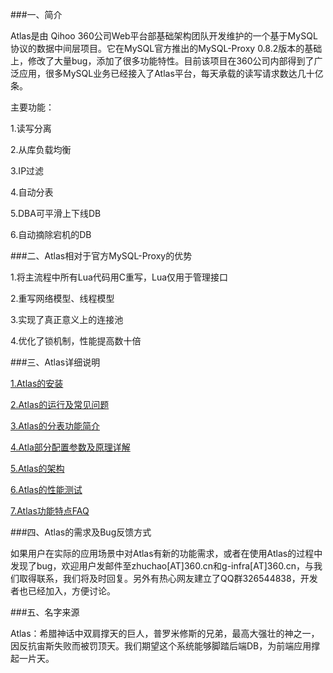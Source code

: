 ###一、简介

Atlas是由 Qihoo 360公司Web平台部基础架构团队开发维护的一个基于MySQL协议的数据中间层项目。它在MySQL官方推出的MySQL-Proxy 0.8.2版本的基础上，修改了大量bug，添加了很多功能特性。目前该项目在360公司内部得到了广泛应用，很多MySQL业务已经接入了Atlas平台，每天承载的读写请求数达几十亿条。
    
主要功能：

1.读写分离

2.从库负载均衡

3.IP过滤

4.自动分表

5.DBA可平滑上下线DB

6.自动摘除宕机的DB

###二、Atlas相对于官方MySQL-Proxy的优势

1.将主流程中所有Lua代码用C重写，Lua仅用于管理接口

2.重写网络模型、线程模型

3.实现了真正意义上的连接池

4.优化了锁机制，性能提高数十倍

###三、Atlas详细说明

[1.Atlas的安装](http://github.com/Qihoo360/Atlas/wiki/Atlas的安装)

[2.Atlas的运行及常见问题](http://github.com/Qihoo360/Atlas/wiki/Atlas的运行及常见问题)

[3.Atlas的分表功能简介](http://github.com/Qihoo360/Atlas/wiki/Atlas的分表功能简介)

[4.Atla部分配置参数及原理详解](http://github.com/Qihoo360/Atlas/wiki/Atla部分配置参数及原理详解)

[5.Atlas的架构](https://github.com/Qihoo360/Atlas/wiki/Atlas的架构)

[6.Atlas的性能测试](https://github.com/Qihoo360/Atlas/wiki/Atlas的性能测试)

[7.Atlas功能特点FAQ](https://github.com/Qihoo360/Atlas/wiki/Atlas功能特点FAQ)

###四、Atlas的需求及Bug反馈方式

如果用户在实际的应用场景中对Atlas有新的功能需求，或者在使用Atlas的过程中发现了bug，欢迎用户发邮件至zhuchao[AT]360.cn和g-infra[AT]360.cn，与我们取得联系，我们将及时回复。另外有热心网友建立了QQ群326544838，开发者也已经加入，方便讨论。

###五、名字来源

Atlas：希腊神话中双肩撑天的巨人，普罗米修斯的兄弟，最高大强壮的神之一，因反抗宙斯失败而被罚顶天。我们期望这个系统能够脚踏后端DB，为前端应用撑起一片天。
